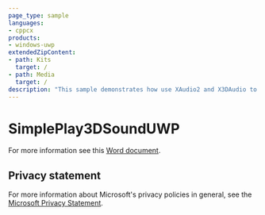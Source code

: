 ```yaml
---
page_type: sample
languages:
- cppcx
products:
- windows-uwp
extendedZipContent:
- path: Kits
  target: /
- path: Media
  target: /
description: "This sample demonstrates how use XAudio2 and X3DAudio to playback positional audio in a Universal Windows Platform (UWP) app."
---
```


# SimplePlay3DSoundUWP

For more information see this [Word document](https://github.com/microsoft/Xbox-ATG-Samples/blob/master/UWPSamples/Audio/SimplePlay3DSoundUWP/Readme.docx).

## Privacy statement

For more information about Microsoft's privacy policies in general, see the [Microsoft Privacy Statement](https://privacy.microsoft.com/privacystatement/).

